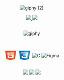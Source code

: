 <div align="center">
  
  ![giphy (2)](https://user-images.githubusercontent.com/72365134/172886021-dd3c1ec2-014a-4df8-ae70-2fef7378f652.gif) 
  
<div> 
   
  <div>
      <a href="https://github.com/rodrigofries01">
        <img height="170em" src="https://github-readme-stats.vercel.app/api?username=rodrigofries01&show_icons=true&theme=highcontrast&include_all_commits=true&count_private=true"/>
        <img height="170em" src="https://github-readme-stats.vercel.app/api/top-langs/?username=rodrigofries01&layout=compact&langs_count=7&theme=highcontrast"/>
     </a>
</div><br>
  
  
  ![giphy](https://user-images.githubusercontent.com/72365134/172878747-560a555b-eada-406c-a487-a875656d46f9.gif) 
  
   ##

<div align="center">
 <div style="display: inline_block"><br>
    <img align="center" alt="HTML" height="30" width="40" src="https://raw.githubusercontent.com/devicons/devicon/master/icons/html5/html5-original.svg">
    <img align="center" alt="CSS" height="30" width="40" src="https://raw.githubusercontent.com/devicons/devicon/master/icons/css3/css3-original.svg">
    <img align="center" alt="C" height="30" width="40" src="https://cdn.jsdelivr.net/gh/devicons/devicon/icons/c/c-original.svg">
    <img align="center" alt="Figma" height="30" width="40" src="https://cdn.jsdelivr.net/gh/devicons/devicon/icons/figma/figma-original.svg">
  </div><!--center-->
 

 
 ## 
 
 
  <div> 
    <a href="https://instagram.com/rodrigofries2000" target="_blank"><img src="https://img.shields.io/badge/-Instagram-%23E4405F?style=for-the-badge&logo=instagram&logoColor=white" target="_blank"></a>
    <a href = "mailto:rfries24@gmail.com"><img src="https://img.shields.io/badge/-Gmail-%23333?style=for-the-badge&logo=gmail&logoColor=white" target="_blank"></a>
    <a href="https://www.linkedin.com/in/rodrigo-fries-75b477217" target="_blank"><img src="https://img.shields.io/badge/-LinkedIn-%230077B5?style=for-the-badge&logo=linkedin&logoColor=white" target="_blank"></a> 
  </div>
 
 </div><!--center-->

   
